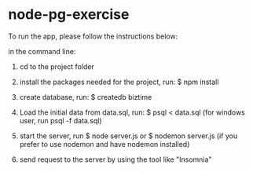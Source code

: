 # node-pg-exercise

To run the app, please follow the instructions below:

in the command line:

1. cd to the project folder

2. install the packages needed for the project, run:
    $ npm install

3. create database, run:
    $ createdb biztime 

4. Load the initial data from data.sql, run:
    $ psql < data.sql
    (for windows user, run psql -f data.sql)

5. start the server, run
    $ node server.js
    or 
    $ nodemon server.js (if you prefer to use nodemon and have nodemon installed)    
  
6. send request to the server by using the tool like "Insomnia"
